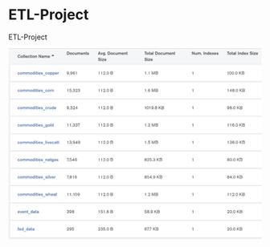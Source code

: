 # ETL-Project
ETL-Project






<img src="https://github.com/gfisherjr/ETL-Project/blob/master/starter_files/Final_Combined/Screenshots/MongoDB_economics_db.PNG" alt="drawing" width="800"/>
